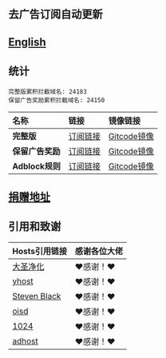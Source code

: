 ## 去广告订阅自动更新
## [English](./README_en.md)

## 统计
```
完整版累积拦截域名: 24183
保留广告奖励累积拦截域名: 24150
```

| **名称** | **链接** | **镜像链接** |
| :-- | :-- | :-- |
| **完整版** | [订阅链接](https://raw.githubusercontent.com/lingeringsound/10007_auto/developer/all) | [Gitcode镜像](https://gitcode.net/weixin_45617236/10007_auto/-/raw/developer/all) |
| **保留广告奖励** | [订阅链接](https://raw.githubusercontent.com/lingeringsound/10007_auto/developer/reward) | [Gitcode镜像](https://gitcode.net/weixin_45617236/10007_auto/-/raw/developer/all) |
| **Adblock规则** | [订阅链接](https://raw.githubusercontent.com/lingeringsound/10007_auto/developer/adb.txt) | [Gitcode镜像](https://gitcode.net/weixin_45617236/10007_auto/-/raw/developer/adb.txt) |


## **[捐赠地址](https://github.com/lingeringsound/10007)**

## 引用和致谢
| **Hosts引用链接** | 感谢各位大佬 |
| :-- | :-- |
| [大圣净化](https://github.com/jdlingyu/ad-wars) | ❤感谢！❤ |
| [yhost](https://github.com/VeleSila/yhosts) | ❤感谢！❤ |
| [Steven Black](https://github.com/StevenBlack/hosts) | ❤感谢！❤ |
| [oisd](https://oisd.nl/howto) | ❤感谢！❤ |
| [1024](https://github.com/Goooler/1024_hosts) | ❤感谢！❤ |
| [adhost](https://github.com/E7KMbb/AD-hosts) | ❤感谢！❤ |

